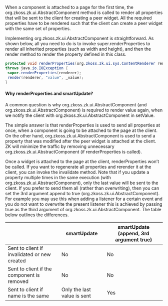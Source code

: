 When a component is attached to a page for the first time, the
<javadoc method="renderProperties(org.zkoss.zk.ui.sys.ContentRenderer)" class='false'>org.zkoss.zk.ui.AbstractComponent</javadoc>
method is called to render all properties that will be sent to the
client for creating a peer widget. All the required properties have to
be rendered such that the client can create a peer widget with the same
set of properties.

Implementing
<javadoc method="renderProperties(org.zkoss.zk.ui.sys.ContentRenderer)" class='false'>org.zkoss.zk.ui.AbstractComponent</javadoc>
is straightforward. As shown below, all you need to do is to invoke
<mp>super.renderProperties</mp> to render all inherited properties (such
as width and height), and then the render method to render the property
defined in this class.

``` java
protected void renderProperties(org.zkoss.zk.ui.sys.ContentRenderer renderer)
throws java.io.IOException {
 super.renderProperties(renderer);
 render(renderer, "value", _value);
}
```

#### Why renderProperties and smartUpdate?

A common question is why
<javadoc method="renderProperties(org.zkoss.zk.ui.sys.ContentRenderer)" class="false">org.zkoss.zk.ui.AbstractComponent</javadoc>
(and
<javadoc method="redraw(java.io.Writer)" class="false">org.zkoss.zk.ui.AbstractComponent</javadoc>)
is required to render value again, when we notify the client with
<javadoc method="smartUpdate(java.lang.String, boolean)" class="false">org.zkoss.zk.ui.AbstractComponent</javadoc>
in setValue.

The simple answer is that renderProperties is used to send all
properties at once, when a component is going to be attached to the page
at the client. On the other hand,
<javadoc method="smartUpdate(java.lang.String, boolean)" class="false">org.zkoss.zk.ui.AbstractComponent</javadoc>
is used to send a property that was modified after the peer widget is
attached at the client. ZK will minimize the traffic by removing
unnecessary
<javadoc method="smartUpdate(java.lang.String, boolean)" class="false">org.zkoss.zk.ui.AbstractComponent</javadoc>
(if renderProperties is called).

Once a widget is attached to the page at the client, renderProperties
won’t be called. If you want to regenerate all properties and rerender
it at the client, you can invoke the invalidate method. Note that if you
update a property multiple times in the same execution (with
<javadoc method="smartUpdate(java.lang.String, boolean)" class="false">org.zkoss.zk.ui.AbstractComponent</javadoc>),
only the last value will be sent to the client. If you prefer to send
them all (rather than overwriting), then you can set the 3rd argument
append to true
(<javadoc method="smartUpdate(java.lang.String, java.lang.Object, boolean)" class="false">org.zkoss.zk.ui.AbstractComponent</javadoc>).
For example you may use this when adding a listener for a certain event
and you do not want to overwrite the present listener this is achieved
by passing true as the third argument of
<javadoc method="smartUpdate(java.lang.String, boolean)" class="false">org.zkoss.zk.ui.AbstractComponent</javadoc>.
The table below outlines the differences.

|                                              | <b>smartUpdate</b>          | <b>smartUpdate (append, 3rd argument true)</b> |
|----------------------------------------------|-----------------------------|------------------------------------------------|
| Sent to client if invalidated or new created | No                          | No                                             |
| Sent to client if the component is removed   | No                          | No                                             |
| Sent to client if name is the same           | Only the last value is sent | Yes                                            |
